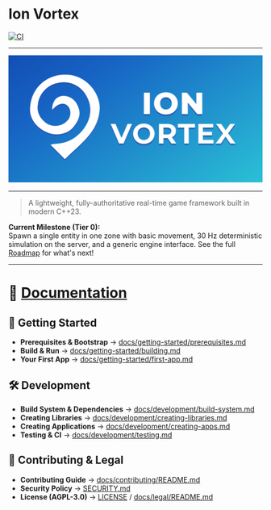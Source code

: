 # Ion Vortex

[![CI](https://github.com/ion-vortex/framework/actions/workflows/ci.yml/badge.svg)](https://github.com/ion-vortex/framework/actions/workflows/ci.yml)

---

<p align="center">
  <img src="docs/assets/ion-vortex-banner.svg" alt="Ion Vortex Banner" />
</p>

---

> A lightweight, fully-authoritative real-time game framework built in modern C++23.

**Current Milestone (Tier 0):**  
Spawn a single entity in one zone with basic movement, 30 Hz deterministic simulation on the server, and a generic engine interface. 
See the full [Roadmap](docs/development/README.md#roadmap) for what's next!

---

# 📖 [Documentation](docs/README.md)

## 🚀 Getting Started
- **Prerequisites & Bootstrap** → [docs/getting-started/prerequisites.md](docs/getting-started/prerequisites.md)
- **Build & Run** → [docs/getting-started/building.md](docs/getting-started/building.md)
- **Your First App** → [docs/getting-started/first-app.md](docs/getting-started/first-app.md)

## 🛠 Development
- **Build System & Dependencies** → [docs/development/build-system.md](docs/development/build-system.md)
- **Creating Libraries** → [docs/development/creating-libraries.md](docs/development/creating-libraries.md)
- **Creating Applications** → [docs/development/creating-apps.md](docs/development/creating-apps.md)
- **Testing & CI** → [docs/development/testing.md](docs/development/testing.md)

## 🤝 Contributing & Legal
- **Contributing Guide** → [docs/contributing/README.md](docs/contributing/README.md)
- **Security Policy** → [SECURITY.md](SECURITY.md)
- **License (AGPL-3.0)** → [LICENSE](LICENSE) / [docs/legal/README.md](docs/legal/README.md)
